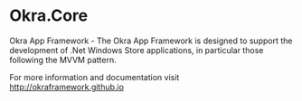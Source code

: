 Okra.Core
=========

Okra App Framework - The Okra App Framework is designed to support the development of .Net Windows Store applications, in particular those following the MVVM pattern. 

For more information and documentation visit http://okraframework.github.io
